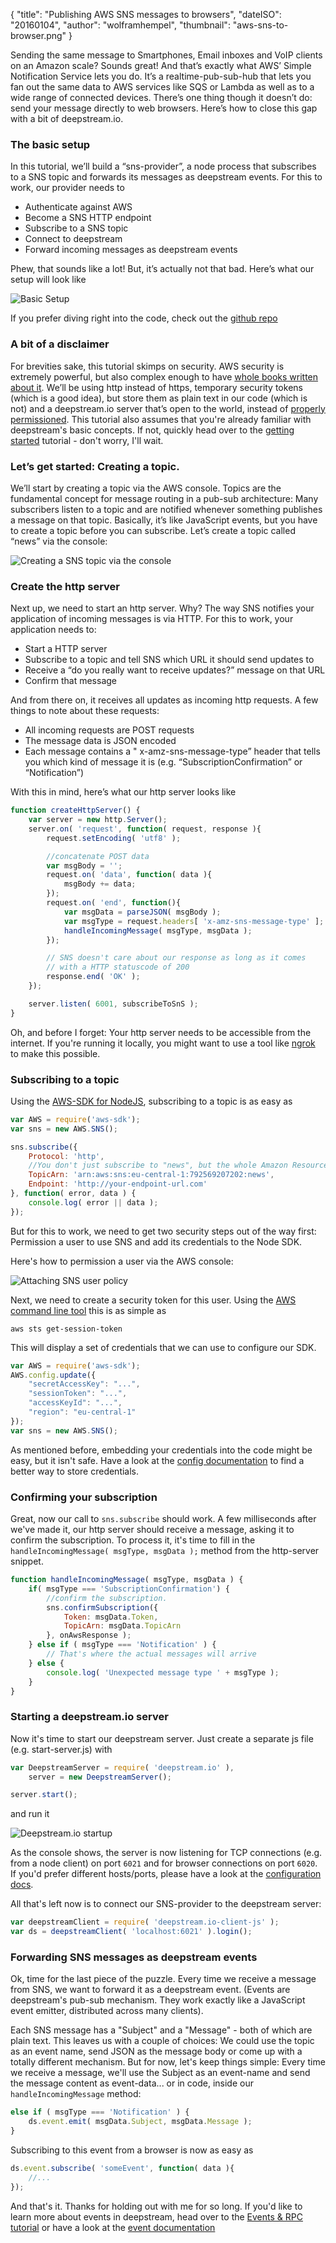 {
	"title": "Publishing AWS SNS messages to browsers",
	"dateISO": "20160104",
	"author": "wolframhempel",
	"thumbnail": "aws-sns-to-browser.png"
}

Sending the same message to Smartphones, Email inboxes and VoIP clients on an Amazon scale? Sounds great! And that’s exactly what AWS’ Simple Notification Service lets you do. It’s a realtime-pub-sub-hub that lets you fan out the same data to AWS services like SQS or Lambda as well as to a wide range of connected devices. 
There’s one thing though it doesn’t do: send your message directly to web browsers. Here’s how to close this gap with a bit of deepstream.io.

### The basic setup
In this tutorial, we’ll build a “sns-provider”, a node process that subscribes to a SNS topic and forwards its messages as deepstream events. For this to work, our provider needs to

- Authenticate against AWS
- Become a SNS HTTP endpoint
- Subscribe to a SNS topic
- Connect to deepstream
- Forward incoming messages as deepstream events

Phew, that sounds like a lot! But, it’s actually not that bad. Here’s what our setup will look like

![Basic Setup](aws-sns-to-deepstream.png)

If you prefer diving right into the code, check out the [github repo](https://github.com/hoxton-one/ds-tutorial-aws-sns)

### A bit of a disclaimer
For brevities sake, this tutorial skimps on security. AWS security is extremely powerful, but also complex enough to have [whole books written about it](http://media.amazonwebservices.com/AWS_Security_Best_Practices.pdf). We’ll be using http instead of https, temporary security tokens (which is a good idea), but store them as plain text in our code (which is not) and a deepstream.io server that’s open to the world, instead of [properly permissioned](http://deepstream.io/tutorials/authentication.html).
This tutorial also assumes that you're already familiar with deepstream's basic concepts. If not, quickly head over to the [getting started](http://deepstream.io/tutorials/getting-started.html) tutorial - don't worry, I'll wait.

### Let’s get started: Creating a topic.
We’ll start by creating a topic via the AWS console. Topics are the fundamental concept for message routing in a pub-sub architecture: Many subscribers listen to a topic and are notified whenever something publishes a message on that topic. Basically, it’s like JavaScript events, but you have to create a topic before you can subscribe.
Let’s create a topic called “news” via the console:

![Creating a SNS topic via the console](create-sns-topic.png)

### Create the http server
Next up, we need to start an http server. Why? The way SNS notifies your application of incoming messages is via HTTP.  For this to work, your application needs to:

-   Start a HTTP server
-   Subscribe to a topic and tell SNS which URL it should send updates to
-   Receive a “do you really want to receive updates?” message on that URL
-   Confirm that message

And from there on, it receives all updates as incoming http requests. A few things to note about these requests:

-   All incoming requests are POST requests
-   The message data is JSON encoded
-   Each message contains a " x-amz-sns-message-type” header that tells you which kind of message it is (e.g. “SubscriptionConfirmation” or “Notification”)

With this in mind, here’s what our http server looks like

```javascript
function createHttpServer() {
	var server = new http.Server();
	server.on( 'request', function( request, response ){
		request.setEncoding( 'utf8' );

		//concatenate POST data
		var msgBody = '';
		request.on( 'data', function( data ){ 
			msgBody += data;
		});
		request.on( 'end', function(){
			var msgData = parseJSON( msgBody );
			var msgType = request.headers[ 'x-amz-sns-message-type' ];
			handleIncomingMessage( msgType, msgData );
		});

		// SNS doesn't care about our response as long as it comes
		// with a HTTP statuscode of 200
		response.end( 'OK' );
	});

	server.listen( 6001, subscribeToSnS );
}
```

Oh, and before I forget: Your http server needs to be accessible from the internet. If you're running it locally, you might want to use a tool like [ngrok](https://ngrok.com/) to make this possible.

### Subscribing to a topic
Using the [AWS-SDK for NodeJS](https://aws.amazon.com/sdk-for-node-js/), subscribing to a topic is as easy as

```javascript
var AWS = require('aws-sdk');
var sns = new AWS.SNS();

sns.subscribe({
	Protocol: 'http',
	//You don't just subscribe to "news", but the whole Amazon Resource Name (ARN)
	TopicArn: 'arn:aws:sns:eu-central-1:792569207202:news',
	Endpoint: 'http://your-endpoint-url.com'
}, function( error, data ) {
	console.log( error || data );
}); 
```

But for this to work, we need to get two security steps out of the way first: Permission a user to use SNS and add its credentials to the Node SDK.

Here's how to permission a user via the AWS console:

![Attaching SNS user policy](attaching-SNS-policy.png)

Next, we need to create a security token for this user. Using the [AWS command line tool](https://aws.amazon.com/cli/) this is as simple as

```text
aws sts get-session-token
```

This will display a set of credentials that we can use to configure our SDK.

```javascript
var AWS = require('aws-sdk');
AWS.config.update({
	"secretAccessKey": "...",
	"sessionToken": "...",
	"accessKeyId": "...",
	"region": "eu-central-1"
});
var sns = new AWS.SNS();
```

As mentioned before, embedding your credentials into the code might be easy, but it isn't safe. Have a look at the [config documentation](http://docs.aws.amazon.com/AWSJavaScriptSDK/guide/node-configuring.html) to find a better way to store credentials.

### Confirming your subscription
Great, now our call to `sns.subscribe` should work. A few milliseconds after we've made it, our http server should receive a message, asking it to confirm the subscription. To process it, it's time to fill in the `handleIncomingMessage( msgType, msgData );` method from the http-server snippet.

```javascript
function handleIncomingMessage( msgType, msgData ) {
	if( msgType === 'SubscriptionConfirmation') {
		//confirm the subscription.
		sns.confirmSubscription({
			Token: msgData.Token,
			TopicArn: msgData.TopicArn
		}, onAwsResponse );
	} else if ( msgType === 'Notification' ) {
		// That's where the actual messages will arrive
	} else {
		console.log( 'Unexpected message type ' + msgType );
	}
}
```

### Starting a deepstream.io server
Now it's time to start our deepstream server. Just create a separate js file (e.g. start-server.js) with

```javascript
var DeepstreamServer = require( 'deepstream.io' ),
	server = new DeepstreamServer();

server.start();
```

and run it

![Deepstream.io startup](deepstream-startup.png)

As the console shows, the server is now listening for TCP connections (e.g. from a node client) on port `6021` and for browser connections on port `6020`. If you'd prefer different hosts/ports, please have a look at the [configuration docs](http://deepstream.io/docs/deepstream.html).

All that's left now is to connect our SNS-provider to the deepstream server:

```javascript
var deepstreamClient = require( 'deepstream.io-client-js' );
var ds = deepstreamClient( 'localhost:6021' ).login();
```

### Forwarding SNS messages as deepstream events
Ok, time for the last piece of the puzzle. Every time we receive a message from SNS, we want to forward it as a deepstream event. (Events are deepstream's pub-sub mechanism. They work exactly like a JavaScript event emitter, distributed across many clients).

Each SNS message has a "Subject" and a "Message" - both of which are plain text. This leaves us with a couple of choices: We could use the topic as an event name, send JSON as the message body or come up with a totally different mechanism. But for now, let's keep things simple: Every time we receive a message, we'll use the Subject as an event-name and send the message content as event-data... or in code, inside our `handleIncomingMessage` method:

```javascript
else if ( msgType === 'Notification' ) {
	ds.event.emit( msgData.Subject, msgData.Message );
}
```

Subscribing to this event from a browser is now as easy as

```javascript
ds.event.subscribe( 'someEvent', function( data ){
	//...
});
```

And that's it. Thanks for holding out with me for so long. If you'd like to learn more about events in deepstream, head over to the [Events & RPC tutorial](http://deepstream.io/tutorials/events-and-rpcs.html)
or have a look at the [event documentation](http://deepstream.io/docs/client.event.html)